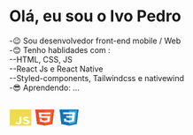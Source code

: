 # Olá, eu sou o Ivo Pedro

-😉 Sou desenvolvedor front-end mobile / Web <br>
-😊 Tenho hablidades com : <br>
--HTML, CSS, JS <br>
--React Js e React Native <br>
--Styled-components, Tailwindcss e nativewind <br>
-😎 Aprendendo: ...  <br>

<!-- <div align="left">
  <a href="https://github.com/IvoNild">
  <img height="180em" src="https://github-readme-stats.vercel.app/api?username=IvoNild&show_icons=true&theme=github_dark&include_all_commits=true&count_private=true"/>
  <img height="180em" src="https://github-readme-stats.vercel.app/api/top-langs/?username=IvoNild&layout=compact&langs_count=7&theme=github_dark"/>
</div> -->

<div style="display: inline_block"><br>
  <img align="center" alt="Js" height="30" width="40" src="https://raw.githubusercontent.com/devicons/devicon/master/icons/javascript/javascript-plain.svg">
  <img align="center" alt="HTML" height="30" width="40" src="https://raw.githubusercontent.com/devicons/devicon/master/icons/html5/html5-original.svg">
  <img align="center" alt="CSS" height="30" width="40" src="https://raw.githubusercontent.com/devicons/devicon/master/icons/css3/css3-original.svg">
</div>

